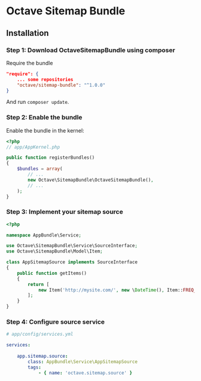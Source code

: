 Octave Sitemap Bundle
========================

## Installation

### Step 1: Download OctaveSitemapBundle using composer

Require the bundle

```json
"require": {
    ... some repositories
    "octave/sitemap-bundle": "^1.0.0"
}
```

And run `composer update`.

### Step 2: Enable the bundle

Enable the bundle in the kernel:

```php
<?php
// app/AppKernel.php

public function registerBundles()
{
    $bundles = array(
        // ...
        new Octave\SitemapBundle\OctaveSitemapBundle(),
        // ...
    );
}
```

### Step 3: Implement your sitemap source

```php
<?php

namespace AppBundle\Service;

use Octave\SitemapBundle\Service\SourceInterface;
use Octave\SitemapBundle\Model\Item;

class AppSitemapSource implements SourceInterface
{
    public function getItems()
    {
        return [
            new Item('http://mysite.com/', new \DateTime(), Item::FREQ_ALWAYS, 1.0)    
        ];
    }
}
```

### Step 4: Configure source service

```yaml
# app/config/services.yml

services:
    
    app.sitemap.source:
        class: AppBundle\Service\AppSitemapSource
        tags:
            - { name: 'octave.sitemap.source' }
```